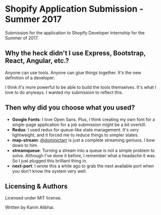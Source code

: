 # Shopify Application Submission - Summer 2017

Submission for the application to Shopify Developer Internship for the
Summer of 2017.

## Why the heck didn't I use Express, Bootstrap, React, Angular, etc.?

Anyone can use tools. Anyone can glue things together. It's the new definition
of a developer.

I think it's more powerful to be able to build the tools themselves. It's what I
love to do anyways. I wanted my submission to reflect this.

## Then why did you choose what you used?

 - **Google Fonts**: I love Open Sans. Plus, I think creating my own font for a
 single-page application for a job submission might be a bit overkill.
 - **Redux**: I used redux for queue-like state management. It's very lightweight,
 and it forced me to reduce things to simpler states.
 - **map-stream**: [@dominictarr](https://github.com/dominictarr) is just a complete
 streaming geniuos. I bow down to him.
 - **streamqueue**: Turning a stream into a queue is not a simple problem to solve.
 Although I've done it before, I remember what a headache it was. So I just plugged
 this brilliant thing in.
 - **next-port**: I wrote this a while ago to grab the next available port when you
 don't know the system very well.

## Licensing & Authors

Licensed under MIT license.

Written by Karim Alibhai.